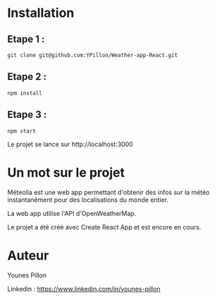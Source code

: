 # Installation
## Etape 1 :
`git clone git@github.com:YPillon/Weather-app-React.git`

## Etape 2 :
`npm install`

## Etape 3 :
`npm start`

Le projet se lance sur http://localhost:3000


# Un mot sur le projet
Méteolia est une web app permettant d'obtenir des infos sur la météo instantanément pour des localisations du monde entier.

La web app utilise l'API d'OpenWeatherMap.

Le projet a été créé avec Create React App et est encore en cours.

# Auteur
Younes Pillon

Linkedin : https://www.linkedin.com/in/younes-pillon